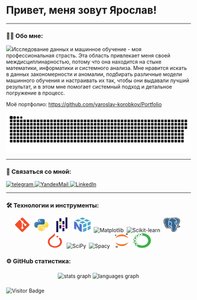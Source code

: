 # Привет, меня зовут Ярослав!

---

### :man_technologist: Обо мне:

<img src="https://media.giphy.com/media/v1.Y2lkPTc5MGI3NjExaTBuZ3luc280ejc1M3JmcGo5Ym83bzFxZXYxNGs1Nmwya214dzNsMyZlcD12MV9pbnRlcm5hbF9naWZfYnlfaWQmY3Q9cw/bLVTnQvgggksbDXs7S/giphy.gif" width="30px">Исследование данных и машинное обучение - моя профессиональная страсть. Эта область привлекает меня своей междисциплинарностью, потому что она находится на стыке математики, информатики и системного анализа. Мне нравится искать в данных закономерности и аномалии, подбирать различные модели машинного обучения и настраивать их так, чтобы они выдавали лучший результат, и в этом мне помогает системный подход и детальное погружение в процесс.

Моё портфолио: https://github.com/yaroslav-korobkov/Portfolio
<p align="center">
 <img width="600" src="github-snake.svg" alt="snake"/>
</p>


---

### 🤝 Связаться со мной:
   <div id="badges">
    <a href="https://t.me/yarboxes" target="_blank">
      <img src="https://cdn-icons-png.flaticon.com/512/2111/2111646.png" width="50" height="50" alt="telegram" />
    </a>
    <a href="mailto:y@roslav-korobkov.ru" target="_blank">
      <img src="https://upload.wikimedia.org/wikipedia/commons/5/55/Yandex_Mail_icon.svg" width="50" height="50" alt="YandexMail"/>
    </a>
    <a href="https://www.linkedin.com/in/yaroslav-korobkov" target="_blank">
      <img src="https://content.linkedin.com/content/dam/me/business/en-us/amp/brand-site/v2/bg/LI-Logo.svg.original.svg" width="100" height="40" alt="LinkedIn"/>
    </a>
  </div>
  
---

### 🛠️ Технологии и инструменты:

<p align="center">
    <img src="https://github.com/devicons/devicon/blob/master/icons/git/git-original.svg" title="Git" alt="Git" width="40" height="40"/>&nbsp
    <img src="https://github.com/devicons/devicon/blob/master/icons/python/python-original.svg" title="Python" alt="Python" width="48" height="40"/>&nbsp
    <img src="https://github.com/devicons/devicon/blob/master/icons/pandas/pandas-original.svg" title="Pandas" alt="Pandas" width="48" height="40"/>&nbsp
    <img src="https://github.com/devicons/devicon/blob/master/icons/numpy/numpy-original.svg" title="NumPy" alt="NumPy" width="48" height="40"/>&nbsp
    <img src="https://upload.wikimedia.org/wikipedia/commons/thumb/8/84/Matplotlib_icon.svg/1200px-Matplotlib_icon.svg.png" title="Matplotlib" alt="Matplotlib" width="48" height="40"/>&nbsp
    <img src="https://upload.wikimedia.org/wikipedia/commons/thumb/0/05/Scikit_learn_logo_small.svg/2560px-Scikit_learn_logo_small.svg.png" title="Scikit-learn" alt="Scikit-learn" width="85" height="40"/>&nbsp
    <img src="https://github.com/devicons/devicon/blob/master/icons/postgresql/postgresql-original.svg" title="PostgreSQL" alt="PostgreSQL" width="48" height="40"/>&nbsp
    <img src="https://github.com/devicons/devicon/blob/master/icons/pytorch/pytorch-original.svg" title="PyTorch" alt="PyTorch" width="48" height="40"/>&nbsp
    <img src="https://scipy.org/images/logo.svg" title="SciPy" alt="SciPy" width="48" height="40"/>&nbsp
    <img src="https://upload.wikimedia.org/wikipedia/commons/thumb/8/88/SpaCy_logo.svg/1200px-SpaCy_logo.svg.png" title="Spacy" alt="Spacy" width="85" height="40"/>&nbsp
    <img src="https://github.com/devicons/devicon/blob/master/icons/jupyter/jupyter-original.svg" title="Jupyter Notebook" alt="Jupyter Notebook" width="48" height="40"/>&nbsp
    <img src="https://github.com/devicons/devicon/blob/master/icons/anaconda/anaconda-original.svg" title="Anaconda" alt="Anaconda" width="48" height="40"/>
</p>

### ⚙️ GitHub статистика:

###

<div align="center">
  <img src="https://github-readme-stats.vercel.app/api?username=yaroslav-korobkov&hide_title=false&hide_rank=false&show_icons=true&include_all_commits=true&count_private=true&disable_animations=false&theme=dracula&locale=en&hide_border=false&order=1" height="150" alt="stats graph"  />
  <img src="https://github-readme-stats.vercel.app/api/top-langs?username=yaroslav-korobkov&locale=en&hide_title=false&layout=compact&card_width=320&langs_count=5&theme=dracula&hide_border=false&order=2" height="150" alt="languages graph"  />
</div>

###
![Visitor Badge](https://visitor-badge.laobi.icu/badge?page_id=yaroslav-korobkov)





